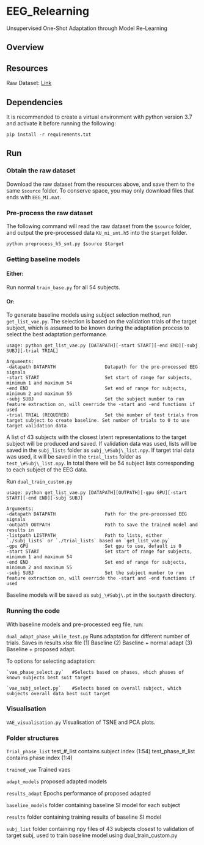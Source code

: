 # EEG_Relearning
Unsupervised One-Shot Adaptation through Model Re-Learning

## Overview

## Resources
Raw Dataset: [Link](http://gigadb.org/dataset/100542)

## Dependencies

It is recommended to create a virtual environment with python version 3.7 and activate it before running the following:

```
pip install -r requirements.txt
```

## Run

### Obtain the raw dataset

Download the raw dataset from the resources above, and save them to the same `$source` folder. To conserve space, you may only download files that ends with `EEG_MI.mat`.

### Pre-process the raw dataset

The following command will read the raw dataset from the `$source` folder, and output the pre-processed data `KU_mi_smt.h5` into the `$target` folder.

```
python preprocess_h5_smt.py $source $target
```

### Getting baseline models

#### Either: 
Run normal `train_base.py` for all 54 subjects.

#### Or:
To generate baseline models using subject selection method, run `get_list_vae.py`. The selection is based on the validation trials of the target subject, which is assumed to be known during the adaptation process to select the best adaptation performance.
```
usage: python get_list_vae.py [DATAPATH][-start START][-end END][-subj SUBJ][-trial TRIAL]

Arguments:
-datapath DATAPATH                  Datapath for the pre-processed EEG signals
-start START                        Set start of range for subjects, minimum 1 and maximum 54
-end END                            Set end of range for subjects, minimum 2 and maximum 55
-subj SUBJ                          Set the subject number to run feature extraction on, will override the -start and -end functions if used
-trial TRIAL (REQUIRED)             Set the number of test trials from target subject to create baseline. Set number of trials to 0 to use target validation data
```
A list of 43 subjects with the closest latent representations to the target subject will be produced and saved. If validation data was used, lists will be saved in the `subj_lists` folder as `subj_\#Subj\_list.npy`. If target trial data was used, it will be saved in the `trial_lists` folder as `test_\#Subj\_list.npy`. In total there will be 54 subject lists corresponding to each subject of the EEG data.

Run `dual_train_custom.py` 
```
usage: python get_list_vae.py [DATAPATH][OUTPATH][-gpu GPU][-start START][-end END][-subj SUBJ]

Arguments:
-datapath DATAPATH                  Path for the pre-processed EEG signals
-outpath OUTPATH                    Path to save the trained model and results in
-listpath LISTPATH                  Path to lists, either `./subj_lists` or `./trial_lists` based on `get_list_vae.py`
-gpu GPU                            Set gpu to use, default is 0
-start START                        Set start of range for subjects, minimum 1 and maximum 54
-end END                            Set end of range for subjects, minimum 2 and maximum 55
-subj SUBJ                          Set the subject number to run feature extraction on, will override the -start and -end functions if used
```
Baseline models will be saved as `subj_\#Subj\.pt` in the `$outpath` directory.

### Running the code
With baseline models and pre-processed eeg file, run:

`dual_adapt_phase_while_test.py`
Runs adaptation for different number of trials. Saves in results.xlsx file (1) Baseline (2) Baseline + normal adapt (3) Baseline + proposed adapt.

To options for selecting adaptation:
```
`vae_phase_select.py`   #Selects based on phases, which phases of known subjects best suit target

`vae_subj_select.py`    #Selects based on overall subject, which subjects overall data best suit target
```

### Visualisation
`VAE_visualisation.py`
Visualisation of TSNE and PCA plots.

### Folder structures

`Trial_phase_list`
test_\#\_list contains subject index (1:54)
test_phase_\#\_list contains phase index (1:4)

`trained_vae`
Trained vaes

`adapt_models`
proposed adapted models

`results_adapt`
Epochs performance of proposed adapted

`baseline_models`
folder containing baseline SI model for each subject

`results`
folder containing training results of baseline SI model

`subj_list`
folder containing npy files of 43 subjects closest to validation of target subj, used to train baseline model using dual_train_custom.py
